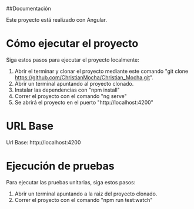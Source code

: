##Documentación

Este proyecto está realizado con Angular.

# Cómo ejecutar el proyecto

Siga estos pasos para ejecutar el proyecto localmente:

1. Abrir el terminar y clonar el proyecto mediante este comando "git clone https://github.com/ChristianMocha/Christian_Mocha.git".
2. Abrir un terminal apuntando al proyecto clonado.
3. Instalar las dependencias con "npm install"
4. Correr el proyecto con el comando "ng serve"
6. Se abrirá el proyecto en el puerto "http://localhost:4200"

# URL Base
Url Base: http://localhost:4200

# Ejecución de pruebas

Para ejecutar las pruebas unitarias, siga estos pasos:

1. Abrir un terminal apuntando a la raiz del proyecto clonado.
2. Correr el proyecto con el comando "npm run test:watch"
